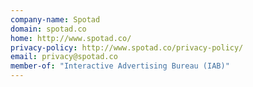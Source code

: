 ```yaml
---
company-name: Spotad
domain: spotad.co
home: http://www.spotad.co/
privacy-policy: http://www.spotad.co/privacy-policy/
email: privacy@spotad.co
member-of: "Interactive Advertising Bureau (IAB)"
---
```




